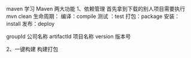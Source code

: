 maven 学习
Maven 两大功能
1、依赖管理
首先拿到下载的别人项目需要执行 mvn clean 
生命周期：
编译：compile 
测试 ：test 
打包：package
安装： install 
发布：deploy 

groupId 公司名称
artifactId 项目名称
version 版本号


2、一键构建
构建打包




